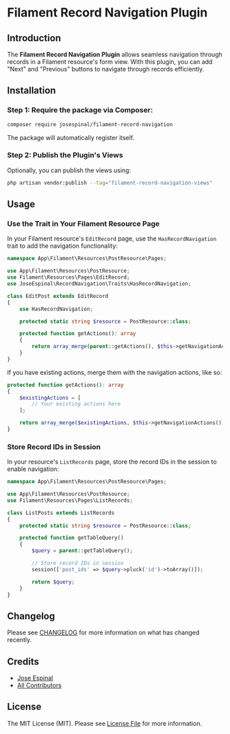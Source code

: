 # Filament Record Navigation Plugin

## Introduction

The **Filament Record Navigation Plugin** allows seamless navigation through records in a Filament resource's form view. With this plugin, you can add "Next" and "Previous" buttons to navigate through records efficiently.

## Installation

### Step 1: Require the package via Composer:

```bash
composer require josespinal/filament-record-navigation
```

The package will automatically register itself.

### Step 2: Publish the Plugin's Views

Optionally, you can publish the views using:

```sh
php artisan vendor:publish --tag="filament-record-navigation-views"
```

## Usage

### Use the Trait in Your Filament Resource Page

In your Filament resource's `EditRecord` page, use the `HasRecordNavigation` trait to add the navigation functionality:

```php
namespace App\Filament\Resources\PostResource\Pages;

use App\Filament\Resources\PostResource;
use Filament\Resources\Pages\EditRecord;
use JoseEspinal\RecordNavigation\Traits\HasRecordNavigation;

class EditPost extends EditRecord
{
    use HasRecordNavigation;

    protected static string $resource = PostResource::class;

    protected function getActions(): array
    {
        return array_merge(parent::getActions(), $this->getNavigationActions());
    }
}
```

If you have existing actions, merge them with the navigation actions, like so:

```php
protected function getActions(): array
{
    $existingActions = [
        // Your existing actions here
    ];

    return array_merge($existingActions, $this->getNavigationActions());
}
```

### Store Record IDs in Session

In your resource's `ListRecords` page, store the record IDs in the session to enable navigation:

```php
namespace App\Filament\Resources\PostResource\Pages;

use App\Filament\Resources\PostResource;
use Filament\Resources\Pages\ListRecords;

class ListPosts extends ListRecords
{
    protected static string $resource = PostResource::class;

    protected function getTableQuery()
    {
        $query = parent::getTableQuery();

        // Store record IDs in session
        session(['post_ids' => $query->pluck('id')->toArray()]);

        return $query;
    }
}
```

## Changelog

Please see [CHANGELOG](CHANGELOG.md) for more information on what has changed recently.

## Credits

- [Jose Espinal](https://github.com/josespinal)
- [All Contributors](../../contributors)

## License

The MIT License (MIT). Please see [License File](LICENSE.md) for more information.

